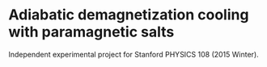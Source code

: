 # Adiabatic demagnetization cooling with paramagnetic salts

Independent experimental project for Stanford PHYSICS 108 (2015 Winter).
